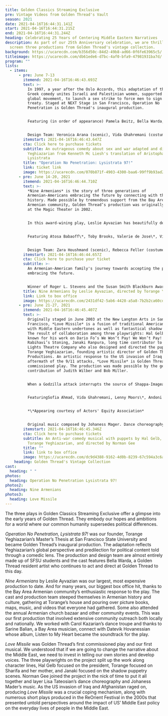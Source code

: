 ```yaml
---
title: Golden Classics Streaming Exclusive
pre: Vintage Videos from Golden Thread's Vault
season: 2021
date: 2021-04-16T16:44:31.141Z
start: 2021-04-16T16:44:31.215Z
end: 2021-04-16T16:44:31.244Z
heading: Celebrating 25 Years of Centering Middle Eastern Narratives
description: As part of our 25th Anniversary celebration, we are thrilled to
  screen three productions from Golden Thread's vintage collection.
background: https://ucarecdn.com/b356d50c-84d2-49b8-ad66-0f6fe63965c5/
titleimage: https://ucarecdn.com/db61ede6-d7bc-4af0-bfa9-47981931ba7d/
program: ""
lists:
  - items:
      - pre: June 7-13
        itemend: 2021-04-16T16:46:43.693Z
        text: >-
          In 1997, a year after the Oslo Accords, this adaptation of the classic
          Greek comedy unites Israeli and Palestinian women, supported by a
          global movement, to launch a sex strike to force men to sign a peace
          treaty. Staged at NEXT Stage in San Francisco, Operation No
          Penetration is Golden Thread's inaugural production.


          Featuring (in order of appearance) Pamela Beitz, Bella Warda, Reema Bahnasy, Jennifer Darya Maghsoudi, Janet Acio, Maria Zamroud, Dylin Redling, Siamak Mirnezami, Clarence A Mitchell, Ali Dadgar, Greg Denzler, Von Scott Bair, Peter Mc Carron, Koorosh Angali.


          Design Team: Veronica Arana (scenic), Vida Ghahremani (costumes), Jodie Feguson (lighting). Dance choreography by Shahrzad Khorsandi. Fight choreography by Paul Sherman.
        itemstart: 2021-04-16T16:46:43.647Z
        cta: Click here to purchase tickets
        subtitle: An outrageous comedy about sex and war adapted and directed by Torange
          Yeghiazarian from Kenneth Mc Liesh's translation of Aristophanes'
          Lysistrata
        title: "Operation No Penetration: Lysistrata 97!"
        link: ticket link
        image: https://ucarecdn.com/070b871f-4903-4300-baa6-99ff9b93ad28/
      - pre: June 14-20, 2021
        itemend: 2021-04-16T16:46:44.710Z
        text: >-
          *Nine Armenians* is the story of three generations of
          Armenian-Americans embracing the future by connecting with their
          history. Made possible by tremendous support from the Bay Area’s
          Armenian community, Golden Thread’s production was originally staged
          at the Magic Theater in 2002.


          In this award-wining play, Leslie Ayvazian has beautifully depicted the reality of facing a horrific past without shame or fear. The grand parents in the play are survivors of the Armenian Genocide who never taught their children how to speak Armenian because they wanted them to be real Americans. But now, as the grand father is facing his own mortality, he feels an urgency to impart the truth to the next generation. His death in the first scene is the impetus for the eldest daughter to travel to Armenia for the first time. She must see with her own eyes what she has only been told about all her life.


          Featuring Atosa Babaoff\*, Toby Brooks, Valerie de Jose\*, Vida Ghahremani, Behzad Golemohammadi, Joe Higgins\*, Earll Kingston\*, Lara Palanjian, Ruby Unger*


          Design Team: Zara Houshmand (scenic), Rebecca Feller (costumes), Robert Ted Anderson (lighting), Saeed Ganji (sound), Homayoun Makui (graphic). Dramaturgy by Hal Gelb. Dance choreography by Carol Kazarian and Nadine Takvorian. Music consultant: Sarine Balian. Original music, *Listen to My Heart*, by Datevik Hovanessian.
        itemstart: 2021-04-16T16:46:44.657Z
        cta: Click here to purchase your ticket
        subtitle: >-
          An Armenian-American family's journey towards accepting the past and
          embracing the future.


          Winner of Roger L. Stevens and the Susan Smith Blackburn Award
        title: Nine Armenians by Leslie Ayvazian, directed by Torange Yeghiazarian
        link: Link to box office
        image: https://ucarecdn.com/2431df42-5ab6-4428-a5a8-7b2b2ca60cd8/
      - pre: June 21-27, 2021
        itemend: 2021-04-16T16:46:45.407Z
        text: >-
          Originally staged in June 2003 at the New Langton Arts in San
          Francisco, *Love Missile* is a fusion of traditional American musical
          with Middle Eastern undertones as well as fantastical shadow puppetry.
          The result of collaboration among three playwrights: Hal Gelb, best
          known for his work on Dario Fo’s We Won’t Pay! We Won’t Pay! and Ghazi
          Rabihavi’s Stoning, Janaki Ranpura, long time contributor to Shadow
          Lights Theatre Company who also designed and directed the puppets, and
          Torange Yeghiazarian, founding artistic director of Golden Thread
          Productions. An artistic response to the US invasion of Iraq in the
          aftermath of the 9/11 attacks, *Love Missile* is Golden Thread’s first
          commissioned play. The production was made possible by the generous
          contribution of Judith Wilber and Bob Miller.


          When a Godzilla attack interrupts the source of Shappa-Imageanna’s addiction to consumer goods, the prominent scientist, Dr Z and his newly arrived assistant Sharifa, a legal immigrant from Distancia, work feverishly to find alternatives. Ultimately, they find importing the goods is the only option and as it turns out, Distancia has the best goods. The dictator of Distancia rejects the generous offers made by Shappa-Imageanna’s President leaving him no alternative but to attack – with Love, a drug developed by Dr. Z and Sharifa that induces universal love. But is Love really all we need? A surreal tale of passion, greed, denial and longing involving unnamable body fluids and orifice.


          FeaturingSofia Ahmad, Vida Ghahremani, Lenny Moors\*, Andoni Panici, Carmen Elena Sosa\*, William Todd Tressler*, Kris Welch


          *\*Appearing courtesy of Actors' Equity Association*


          Original music composed by Johaness Mager. Dance choreography by Lisa Tateosian. Scenic and costume design by Oran Bumroongchart. Lighting design by Paul Meason. Puppets and graphic art by Janaki Ranpura.
        itemstart: 2021-04-16T16:46:45.346Z
        cta: Click here to purchase tickets
        subtitle: An Anti-war comedy musical with puppets by Hal Gelb, Janaki Ranpura,
          Torange Yeghiazarian, and directed by Norman Gee
        title: ""
        link: link to box office
        image: https://ucarecdn.com/dc9d4388-9162-4d0b-8239-67c594a3c6ac/
    heading: Golden Thread's Vintage Collection
cast:
  heading: " "
photos:
  heading: Operation No Penetration Lysistrata 97!
photos2:
  heading: Nine Armenians
photos3:
  heading: Love Missile
---
```

The three plays in Golden Classics Streaming Exclusive offer a glimpse into the early years of Golden Thread. They embody our hopes and ambitions for a world where our common humanity supersedes political differences.


*Operation No Penetration, Lysistrata 97!* was our founder, Torange Yeghiazarian’s Master’s Thesis at San Francisco State University and became Golden Thread’s inaugural production. The adaptation reflects Yeghiazarian’s global perspective and predilection for political content told through a comedic lens. The production and design team are almost entirely made up of SFSU students and the cast features Bella Warda, a Golden Thread resident artist who continues to act and direct at Golden Thread to this day.


*Nine Armenians* by Leslie Ayvazian was our largest, most expensive production to date. And for many years, our biggest box office hit, thanks to the Bay Area Armenian community’s enthusiastic response to the play. The cast and production team steeped themselves in Armenian history and culture, gathering at Torange’s house and pouring over picture books, maps, music, and videos that everyone had gathered. Some also attended the annual Armenian church bazaar and other community events. This was our first production that involved extensive community outreach both locally and nationally. We worked with Carol Kazarian’s dance troupe and thanks to Sarine Balian, a Bay Area musician, connect with Datevik Hovanessian whose album, Listen to My Heart became the soundtrack for the play.


*Love Missile* was Golden Thread’s first commissioned play and our first musical. We understood that if we are going to change the narrative about the Middle East, we need to invest in telling our own stories and develop voices. The three playwrights on the project split up the work along character lines, Hal Gelb focused on the president, Torange focused on Sharifa and her mother, and Janaki focused on the shadow puppetry scenes. Norman Gee joined the project in the nick of time to put it all together and layer Lisa Tateosian’s dance choreography and Johaness Mader’s music. As the US invasion of Iraq and Afghanistan raged on, producing *Love Missile* was a crucial coping mechanism, along with numerous short plays produced in the ReOrient Festival in the 2000s that presented untold perspectives around the impact of US’ Middle East policy on the everyday lives of people in the Middle East.